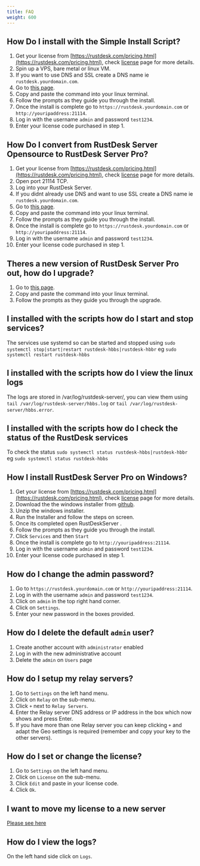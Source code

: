 ```yaml
---
title: FAQ
weight: 600
---
```


## How Do I install with the Simple Install Script?
1. Get your license from [https://rustdesk.com/pricing.html](https://rustdesk.com/pricing.html), check [license](/docs/en/self-host/pro/license) page for more details.
2. Spin up a VPS, bare metal or linux VM.
3. If you want to use DNS and SSL create a DNS name ie `rustdesk.yourdomain.com`.
4. Go to [this page](https://rustdesk.com/docs/en/self-host/pro/installscript/#install).
5. Copy and paste the command into your linux terminal.
6. Follow the prompts as they guide you through the install.
7. Once the install is complete go to `https://rustdesk.yourdomain.com` or `http://youripaddress:21114`.
8. Log in with the username `admin` and password `test1234`.
9. Enter your license code purchased in step 1.

## How Do I convert from RustDesk Server Opensource to RustDesk Server Pro?
1. Get your license from [https://rustdesk.com/pricing.html](https://rustdesk.com/pricing.html), check [license](/docs/en/self-host/pro/license) page for more details.
2. Open port 21114 TCP.
3. Log into your RustDesk Server.
4. If you didnt already use DNS and want to use SSL create a DNS name ie `rustdesk.yourdomain.com`.
5. Go to [this page](https://rustdesk.com/docs/en/self-host/pro/installscript/#convert-from-open-source).
6. Copy and paste the command into your linux terminal.
7. Follow the prompts as they guide you through the install.
8. Once the install is complete go to `https://rustdesk.yourdomain.com` or `http://youripaddress:21114`.
9. Log in with the username `admin` and password `test1234`.
10. Enter your license code purchased in step 1.

## Theres a new version of RustDesk Server Pro out, how do I upgrade?
1. Go to [this page](https://rustdesk.com/docs/en/self-host/pro/installscript/#upgrade).
2. Copy and paste the command into your linux terminal.
3. Follow the prompts as they guide you through the upgrade.

## I installed with the scripts how do I start and stop services?
The services use systemd so can be started and stopped using `sudo systemctl stop|start|restart rustdesk-hbbs|rustdesk-hbbr` eg `sudo systemctl restart rustdesk-hbbs`

##  I installed with the scripts how do I view the linux logs
The logs are stored in /var/log/rustdesk-server/, you can view them using `tail /var/log/rustdesk-server/hbbs.log` or `tail /var/log/rustdesk-server/hbbs.error`.

## I installed with the scripts how do I check the status of the RustDesk services
To check the status `sudo systemctl status rustdesk-hbbs|rustdesk-hbbr` eg `sudo systemctl status rustdesk-hbbs`

## How I install RustDesk Server Pro on Windows?
1. Get your license from [https://rustdesk.com/pricing.html](https://rustdesk.com/pricing.html), check [license](/docs/en/self-host/pro/license) page for more details.
2. Download the the windows installer from [github](https://github.com/rustdesk/rustdesk-server-pro/releases/latest).
3. Unzip the windows installer.
4. Run the Installer and follow the steps on screen.
5. Once its completed open RustDeskServer .
6. Follow the prompts as they guide you through the install.
7. Click `Services` and then `Start`
8. Once the install is complete go to `http://youripaddress:21114`.
9. Log in with the username `admin` and password `test1234`.
10. Enter your license code purchased in step 1.

## How do I change the admin password?
1. Go to `https://rustdesk.yourdomain.com` or `http://youripaddress:21114`.
2. Log in with the username `admin` and password `test1234`.
3. Click on `admin` in the top right hand corner.
4. Click on `Settings`.
5. Enter your new password in the boxes provided.

## How do I delete the default `admin` user?
1. Create another account with `administrator` enabled
2. Log in with the new administrative account
3. Delete the `admin` on `Users` page

## How do I setup my relay servers?
1. Go to `Settings` on the left hand menu.
2. Click on `Relay` on the sub-menu.
3. Click `+` next to `Relay Servers`.
4. Enter the Relay server DNS address or IP address in the box which now shows and press Enter.
5. If you have more than one Relay server you can keep clicking `+` and adapt the Geo settings is required (remember and copy your key to the other servers).

## How do I set or change the license?
1. Go to `Settings` on the left hand menu.
2. Click on `License` on the sub-menu.
3. Click `Edit` and paste in your license code.
4. Click `Ok`.

## I want to move my license to a new server
[Please see here](https://rustdesk.com/docs/en/self-host/pro/license/#invoices-and-migration)

## How do I view the logs?
On the left hand side click on `Logs`.
